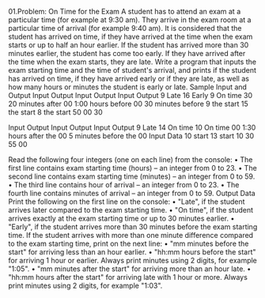 01.Problem: On Time for the Exam
A student has to attend an exam at a particular time (for example at 9:30 am). They arrive in the exam 
room at a particular time of arrival (for example 9:40 am). It is considered that the student has arrived
on time, if they have arrived at the time when the exam starts or up to half an hour earlier. If the 
student has arrived more than 30 minutes earlier, the student has come too early. If they have arrived
after the time when the exam starts, they are late.
Write a program that inputs the exam starting time and the time of student's arrival, and prints if the 
student has arrived on time, if they have arrived early or if they are late, as well as how many hours 
or minutes the student is early or late.
Sample Input and Output
Input  Output            Input Output             Input Output 
 9     Late              16    Early              9     On time
 30    20 minutes after  00    1:00 hours before  00    30 minutes before
 9     the start         15    the start          8     the start
 50                      00                       30

Input Output               Input Output               Input Output 
9     Late                 14    On time              10    On time
00    1:30 hours after the 00    5 minutes before the 00    Input Data
10    start                13    start                10
30                         55                         00

Read the following four integers (one on each line) from the console:
• The first line contains exam starting time (hours) – an integer from 0 to 23.
• The second line contains exam starting time (minutes) – an integer from 0 to 59.
• The third line contains hour of arrival – an integer from 0 to 23.
• The fourth line contains minutes of arrival – an integer from 0 to 59.
Output Data
Print the following on the first line on the console:
• "Late", if the student arrives later compared to the exam starting time.
• "On time", if the student arrives exactly at the exam starting time or up to 30 minutes earlier.
• "Early", if the student arrives more than 30 minutes before the exam starting time.
If the student arrives with more than one minute difference compared to the exam starting time, print 
on the next line:
• "mm minutes before the start" for arriving less than an hour earlier.
• "hh:mm hours before the start" for arriving 1 hour or earlier. Always print minutes using 2 digits, 
for example "1:05".
• "mm minutes after the start" for arriving more than an hour late.
• "hh:mm hours after the start" for arriving late with 1 hour or more. Always print minutes using 
2 digits, for example "1:03".
